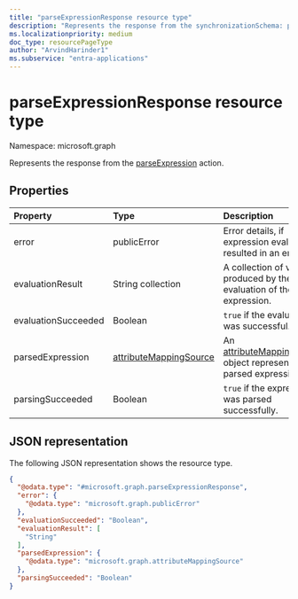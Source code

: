 ```yaml
---
title: "parseExpressionResponse resource type"
description: "Represents the response from the synchronizationSchema: parseExpression action."
ms.localizationpriority: medium
doc_type: resourcePageType
author: "ArvindHarinder1"
ms.subservice: "entra-applications"
---
```


# parseExpressionResponse resource type

Namespace: microsoft.graph

Represents the response from the [parseExpression](../api/synchronization-synchronizationschema-parseexpression.md) action.

## Properties
| Property       | Type    |Description|
|:---------------|:--------|:----------|
|error|publicError|Error details, if expression evaluation resulted in an error.|
|evaluationResult|String collection|A collection of values produced by the evaluation of the expression.|
|evaluationSucceeded|Boolean|`true` if the evaluation was successful.|
|parsedExpression|[attributeMappingSource](synchronization-attributemappingsource.md)|An [attributeMappingSource](synchronization-attributemappingsource.md) object representing the parsed expression.|
|parsingSucceeded|Boolean|`true` if the expression was parsed successfully.|

## JSON representation

The following JSON representation shows the resource type.

<!-- {
  "blockType": "resource",
  "optionalProperties": [

  ],
  "@odata.type": "microsoft.graph.parseExpressionResponse"
}-->

```json
{
  "@odata.type": "#microsoft.graph.parseExpressionResponse",
  "error": {
    "@odata.type": "microsoft.graph.publicError"
  },
  "evaluationSucceeded": "Boolean",
  "evaluationResult": [
    "String"
  ],
  "parsedExpression": {
    "@odata.type": "microsoft.graph.attributeMappingSource"
  },
  "parsingSucceeded": "Boolean"
}
```

<!-- uuid: 8fcb5dbc-d5aa-4681-8e31-b001d5168d79
2015-10-25 14:57:30 UTC -->
<!--
{
  "type": "#page.annotation",
  "description": "parseExpressionResponse resource",
  "keywords": "",
  "section": "documentation",
  "tocPath": "",
  "suppressions": []
}
-->


